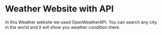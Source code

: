 # Weather Website with API

<p>In this Weather website we used OpenWeatherAPI. You can search any city in the world and it will show you weather condition there.</p>

<img src="img/screnshot.png" alt="">
